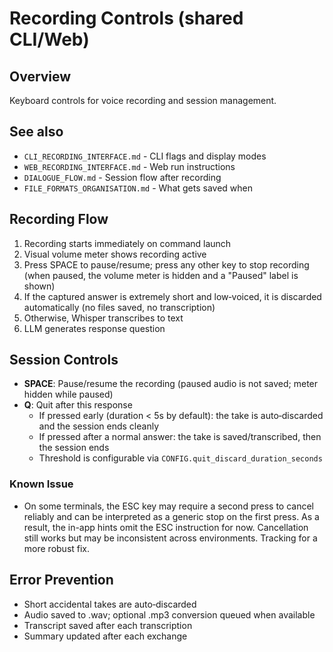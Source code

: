 # Recording Controls (shared CLI/Web)

## Overview

Keyboard controls for voice recording and session management.

## See also

- `CLI_RECORDING_INTERFACE.md` - CLI flags and display modes
- `WEB_RECORDING_INTERFACE.md` - Web run instructions
- `DIALOGUE_FLOW.md` - Session flow after recording
- `FILE_FORMATS_ORGANISATION.md` - What gets saved when

## Recording Flow

1. Recording starts immediately on command launch
2. Visual volume meter shows recording active
3. Press SPACE to pause/resume; press any other key to stop recording (when paused, the volume meter is hidden and a "Paused" label is shown)
4. If the captured answer is extremely short and low‑voiced, it is discarded automatically (no files saved, no transcription)
5. Otherwise, Whisper transcribes to text
6. LLM generates response question

## Session Controls

- **SPACE**: Pause/resume the recording (paused audio is not saved; meter hidden while paused)
- **Q**: Quit after this response
  - If pressed early (duration < 5s by default): the take is auto‑discarded and the session ends cleanly
  - If pressed after a normal answer: the take is saved/transcribed, then the session ends
  - Threshold is configurable via `CONFIG.quit_discard_duration_seconds`

### Known Issue

- On some terminals, the ESC key may require a second press to cancel reliably and can be interpreted as a generic stop on the first press. As a result, the in-app hints omit the ESC instruction for now. Cancellation still works but may be inconsistent across environments. Tracking for a more robust fix.

## Error Prevention

- Short accidental takes are auto‑discarded
- Audio saved to .wav; optional .mp3 conversion queued when available
- Transcript saved after each transcription
- Summary updated after each exchange